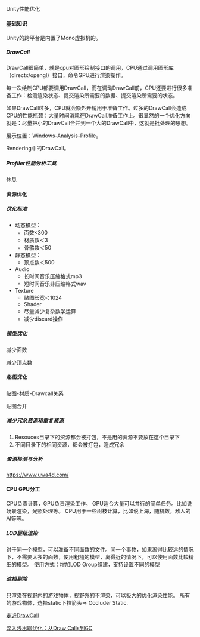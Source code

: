 Unity性能优化

#### 基础知识

Unity的跨平台是内置了Mono虚拟机的。

##### DrawCall

DrawCall很简单，就是cpu对图形绘制接口的调用，CPU通过调用图形库（directx/opengl）接口，命令GPU进行渲染操作。

每一次绘制CPU都要调用DrawCall，而在调动DrawCall前，CPU还要进行很多准备工作：检测渲染状态、提交渲染所需要的数据、提交渲染所需要的状态。

如果DrawCall过多，CPU就会额外开销用于准备工作。过多的DrawCall会造成CPU的性能瓶颈：大量时间消耗在DrawCall准备工作上。很显然的一个优化方向就是：尽量把小的DrawCall合并到一个大的DrawCall中，这就是批处理的思想。

展示位置：Windows-Analysis-Profile。

Rendering中的DrawCall。

##### Profiler性能分析工具

休息

#### 资源优化

##### 优化标准

* 动态模型：
  * 面数<300
  * 材质数＜3
  * 骨骼数＜50
* 静态模型：
  * 顶点数＜500
* Audio
  * 长时间音乐压缩格式mp3
  * 短时间音乐非压缩格式wav
* Texture
  * 贴图长宽＜1024
  * Shader
  * 尽量减少复杂数学运算
  * 减少discard操作

##### 模型优化

减少面数

减少顶点数

##### 贴图优化

贴图-材质-Drawcall关系

贴图合并

##### 减少冗余资源和重复资源

1. Resouces目录下的资源都会被打包，不是用的资源不要放在这个目录下
2. 不同目录下的相同资源，都会被打包，造成冗余

##### 资源检测与分析

https://www.uwa4d.com/

#### CPU GPU分工
CPU负责计算，GPU负责渲染工作。
GPU适合大量可以并行的简单任务。比如说场景渲染，光照处理等。
CPU用于一些树枝计算，比如说上海，随机数，敌人的AI等等。
##### LOD层级渲染
对于同一个模型，可以准备不同面数的文件。同一个事物，如果离得比较远的情况下，不需要太多的面数，使用粗糙的模型，离得近的情况下，可以使用面数比较精细的模型。
使用方式：增加LOD Group组建，支持设置不同的模型

##### 遮挡剔除
只渲染在视野内的游戏物体，视野外的不渲染，可以极大的优化渲染性能。
所有的游戏物体，选择static下拉箭头=> Occluder Static.

[走近DrawCall](https://zhuanlan.zhihu.com/p/26386905)

[深入浅出聊优化：从Draw Calls到GC](http://www.360doc.com/content/17/0424/11/40005136_648190034.shtml)

